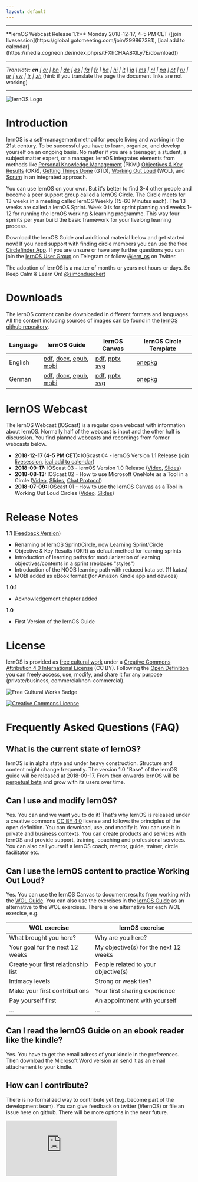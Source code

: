```yaml
---
layout: default
---
```


<hr />
**lernOS Webcast Release 1.1:** Monday 2018-12-17, 4-5 PM CET ([join livesession](https://global.gotomeeting.com/join/299867381), [ical add to calendar](https://media.cogneon.de/index.php/s/tFXhCHAA8XlLy7E/download))
<hr />

_Translate: **en** | [ar](https://translate.google.com/translate?sl=en&tl=ar&u=https%3A%2F%2Flernos.org) | [bn](https://translate.google.com/translate?sl=en&tl=de&u=https%3A%2F%2Flernos.org) | [de](https://translate.google.com/translate?sl=en&tl=de&u=https%3A%2F%2Flernos.org) | [es](https://translate.google.com/translate?sl=en&tl=es&u=https%3A%2F%2Flernos.org) | [fa](https://translate.google.com/translate?sl=en&tl=fa&u=https%3A%2F%2Flernos.org) | [fr](https://translate.google.com/translate?sl=en&tl=fr&u=https%3A%2F%2Flernos.org) | [ha](https://translate.google.com/translate?sl=en&tl=ha&u=https%3A%2F%2Flernos.org) | [hi](https://translate.google.com/translate?sl=en&tl=hi&u=https%3A%2F%2Flernos.org) | [it](https://translate.google.com/translate?sl=en&tl=it&u=https%3A%2F%2Flernos.org) | [ja](https://translate.google.com/translate?sl=en&tl=ja&u=https%3A%2F%2Flernos.org) | [ms](https://translate.google.com/translate?sl=en&tl=ms&u=https%3A%2F%2Flernos.org) | [nl](https://translate.google.com/translate?sl=en&tl=nl&u=https%3A%2F%2Flernos.org) | [pa](https://translate.google.com/translate?sl=en&tl=pa&u=https%3A%2F%2Flernos.org) | [pt](https://translate.google.com/translate?sl=en&tl=pt&u=https%3A%2F%2Flernos.org) | [ru](https://translate.google.com/translate?sl=en&tl=ru&u=https%3A%2F%2Flernos.org) | [ur](https://translate.google.com/translate?sl=en&tl=ur&u=https%3A%2F%2Flernos.org) | [sw](https://translate.google.com/translate?sl=en&tl=sw&u=https%3A%2F%2Flernos.org) | [tr](https://translate.google.com/translate?sl=en&tl=tr&u=https%3A%2F%2Flernos.org) | [zh](https://translate.google.com/translate?sl=en&tl=zh-CN&u=https%3A%2F%2Flernos.org)_ (hint: if you translate the page the document links are not working)
<hr />

![lernOS Logo](https://github.com/simondueckert/lernos/raw/master/images/lernOS-Logo-400x110.png)
<br />

# Introduction
lernOS is a self-management method for people living and working in the 21st century. To be successful you have to learn, organize, and develop yourself on an ongoing basis. No matter if you are a teenager, a student, a subject matter expert, or a manager. lernOS integrates elements from methods like [Personal Knowledge Management]() (PKM,) [Objectives & Key Results](https://en.wikipedia.org/wiki/OKR) (OKR), [Getting Things Done](https://gettingthingsdone.com) (GTD), [Working Out Loud](https://workingoutloud.com) (WOL), and [Scrum](https://www.scrumguides.org/) in an integrated approach.

You can use lernOS on your own. But it's better to find 3-4 other people and become a peer support group called a lernOS Circle. The Circle meets for 13 weeks in a meeting called lernOS Weekly (15-60 Minutes each). The 13 weeks are called a lernOS Sprint. Week 0 is for sprint planning and weeks 1-12 for running the lernOS working & learning programme. This way four sprints per year build the basic framework for your livelong learning process.

Download the lernOS Guide and additional material below and get started now! If you need support with finding circle members you can use the free [Circlefinder App](http://circlefinder.app/). If you are unsure or have any further questions you can join the [lernOS User Group](https://t.me/lernos) on Telegram or follow [@lern_os](https://twitter.com/lern_os) on Twitter.

The adoption of lernOS is a matter of months or years not hours or days. So Keep Calm & Learn On!
[@simondueckert](https://twitter.com/simondueckert)

# Downloads
The lernOS content can be downloaded in different formats and languages. All the content including sources of images can be found in the [lernOS github repository](https://github.com/simondueckert/lernos).

| Language | lernOS Guide | lernOS Canvas | lernOS Circle Template |
| -------- | ------------ | ------------- | ---------------------- |
| English | [pdf](https://cogneon.de/?smd_process_download=1&download_id=54019), [docx](https://cogneon.de/?smd_process_download=1&download_id=54022), [epub](https://cogneon.de/?smd_process_download=1&download_id=54035), [mobi](https://cogneon.de/?smd_process_download=1&download_id=54072) | [pdf](https://cogneon.de/?smd_process_download=1&download_id=54053), [pptx](https://cogneon.de/?smd_process_download=1&download_id=54056), [svg](https://cogneon.de/?smd_process_download=1&download_id=54040) | [onepkg](https://cogneon.de/?smd_process_download=1&download_id=54025) |
| German | [pdf](https://cogneon.de/?smd_process_download=1&download_id=54011), [docx](https://cogneon.de/?smd_process_download=1&download_id=54014), [epub](https://cogneon.de/?smd_process_download=1&download_id=54037), [mobi](https://cogneon.de/?smd_process_download=1&download_id=54074) | [pdf](https://cogneon.de/?smd_process_download=1&download_id=54059), [pptx](https://cogneon.de/?smd_process_download=1&download_id=54062), [svg](https://cogneon.de/?smd_process_download=1&download_id=54045) | [onepkg](https://cogneon.de/?smd_process_download=1&download_id=54032) |

# lernOS Webcast
The lernOS Webcast (lOScast) is a regular open webcast with information about lernOS. Normally half of the webcast is input and the other half is discussion. You find planned webcasts and recordings from former webcasts below.

* **2018-12-17 (4-5 PM CET):** lOScast 04 - lernOS Version 1.1 Release ([join livesession](https://global.gotomeeting.com/join/299867381), [ical add to calendar](https://media.cogneon.de/index.php/s/tFXhCHAA8XlLy7E/download))
* **2018-09-17:** lOScast 03 - lernOS Version 1.0 Release ([Video](https://youtu.be/qD8cLcl8g3s), [Slides](https://media.cogneon.de/index.php/s/mfIh53jmYidgskZ/download))
* **2018-08-13:** lOScast 02 - How to use Microsoft OneNote as a Tool in a Circle ([Video](https://www.youtube.com/watch?v=C4bpt4EJKFs), [Slides](https://media.cogneon.de/index.php/s/o7pyN23fmjXniLO/download), [Chat Protocol](https://media.cogneon.de/index.php/s/iUSvkhlDJc0MOkU/download))
* **2018-07-09:** lOScast 01 - How to use the lernOS Canvas as a Tool in Working Out Loud Circles ([Video](https://www.youtube.com/watch?v=7a1Vq7ism5Y), [Slides](https://media.cogneon.de/index.php/s/j2CZijvAJm1t1so/download))

# Release Notes
**1.1** ([Feedback Version](https://docs.google.com/document/d/1emPcZpZ9X4YyIvBi709tUml30-_8Br3G-Zxl2MJBejU/edit?usp=sharing))
* Renaming of lernOS Sprint/Circle, now Learning Sprint/Circle
* Objective & Key Results (OKR) as default method for learning sprints
* Introduction of learning paths for modularization of learning objectives/contents in a sprint (replaces "styles")
* Introduction of the NOOB learning path with reduced kata set (11 katas)
* MOBI added as eBook format (for Amazon Kindle app and devices) 

**1.0.1**
* Acknowledgement chapter added

**1.0**
* First Version of the lernOS Guide

# License
lernOS is provided as [free cultural work](https://creativecommons.org/share-your-work/public-domain/freeworks/) under a [Creative Commons Attribution 4.0 International License](https://creativecommons.org/licenses/by/4.0/) (CC BY). Following the [Open Definition](https://opendefinition.org/) you can freely access, use, modify, and share it for any purpose (private/business, commercial/non-commercial).

![Free Cultural Works Badge](https://upload.wikimedia.org/wikipedia/commons/thumb/b/b7/Approved-for-free-cultural-works.svg/240px-Approved-for-free-cultural-works.svg.png)

<a rel="license" href="http://creativecommons.org/licenses/by/4.0/" target="_blank"><img alt="Creative Commons License" style="border-width:0" src="https://i.creativecommons.org/l/by/4.0/88x31.png" /></a>

# Frequently Asked Questions (FAQ)
## What is the current state of lernOS?
lernOS is in alpha state and under heavy construction. Structure and content might change frequently. The version 1.0 "Base" of the lernOS guide will be released at 2018-09-17. From then onwards lernOS will be [perpetual beta](https://en.wikipedia.org/wiki/Perpetual_beta) and grow with its users over time.

## Can I use and modify lernOS?
Yes. You can and we want you to do it! That's why lernOS is released under a creative commons [CC BY 4.0](https://creativecommons.org/licenses/by/4.0/) license and follows the principles of the open definition. You can download, use, and modify it. You can use it in private and business contexts. You can create products and services with lernOS and provide support, training, coaching and professional services. You can also call yourself a lernOS coach, mentor, guide, trainer, circle facilitator etc.

## Can I use the lernOS content to practice Working Out Loud?
Yes. You can use the lernOS Canvas to document results from working with the [WOL Guide](https://workingoutloud.com/en/circle-guides/). You can also use the exercises in the [lernOS Guide](https://github.com/simondueckert/lernos/blob/master/lernOS%20Guide/en/lernOS-Guide-en.md) as an alternative to the WOL exercises. There is one alternative for each WOL exercise, e.g.

| WOL exercise | lernOS exercise |
|--------------|-----------------|
| What brought you here? | Why are you here? |
| Your goal for the next 12 weeks | My objective(s) for the next 12 weeks |
| Create your first relationship list | People related to your objective(s) |
| Intimacy levels | Strong or weak ties? |
| Make your first contributions | Your first sharing experience |
| Pay yourself first | An appointment with yourself |
| ... | ... |

## Can I read the lernOS Guide on an ebook reader like the kindle?
Yes. You have to get the email adress of your kindle in the preferences. Then download the Microsoft Word version an send it as an email attachement to your kindle.

## How can I contribute?
There is no formalized way to contribute yet (e.g. become part of the development team). You can give feedback on twitter (#lernOS) or file an issue here on github. There will be more options in the near future.

![](https://analytics.cogneon.de/piwik.php?idsite=3&amp;rec=1)
